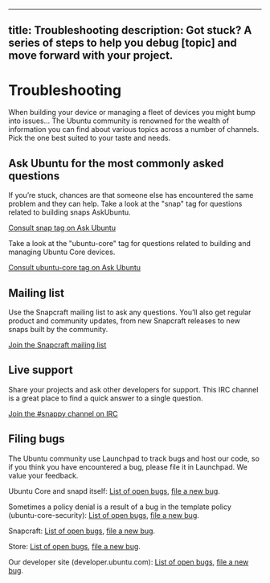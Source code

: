 ----
title: Troubleshooting
description: Got stuck? A series of steps to help you debug [topic] and move forward with your project.
----

# Troubleshooting

When building your device or managing a fleet of devices you might bump into issues... The Ubuntu community is renowned for the wealth of information you can find about various topics across a number of channels. Pick the one best suited to your taste and needs.

## Ask Ubuntu for the most commonly asked questions
If you’re stuck, chances are that someone else has encountered the same problem and they can help. Take a look at the "snap" tag for questions related to building snaps AskUbuntu.

[Consult snap tag on Ask Ubuntu](http://askubuntu.com/questions/tagged/snap?_ga=1.87087320.131150643.1465984678)

Take a look at the "ubuntu-core" tag for questions related to building and managing Ubuntu Core devices.

[Consult ubuntu-core tag on Ask Ubuntu](http://askubuntu.com/questions/tagged/ubuntu-core?_ga=1.87087320.131150643.1465984678)


## Mailing list 
Use the Snapcraft mailing list to ask any questions. You’ll also get regular product and community updates, from new Snapcraft releases to new snaps built by the community.

[Join the Snapcraft mailing list](https://lists.snapcraft.io/mailman/listinfo/snapcraft)

## Live support
Share your projects and ask other developers for support. This IRC channel is a great place to find a quick answer to a single question.

[Join the #snappy channel on IRC](https://webchat.freenode.net/?channels=snappy)

## Filing bugs
The Ubuntu community use Launchpad to track bugs and host our code, so if you think you have encountered a bug, please file it in Launchpad. We value your feedback.

Ubuntu Core and snapd itself: [List of open bugs](https://bugs.launchpad.net/snappy/+bugs), [file a new bug](https://bugs.launchpad.net/snappy/+filebug).

Sometimes a policy denial is a result of a bug in the template policy (ubuntu-core-security): [List of open bugs](https://bugs.launchpad.net/ubuntu/+source/ubuntu-core-security/+bugs), [file a new bug](https://bugs.launchpad.net/ubuntu/+source/ubuntu-core-security/+filebug).

Snapcraft: [List of open bugs](https://bugs.launchpad.net/snapcraft/+bugs), [file a new bug](https://bugs.launchpad.net/snapcraft/+filebug).

Store: [List of open bugs](https://bugs.launchpad.net/software-center-agent), [file a new bug](https://bugs.launchpad.net/software-center-agent/+filebug).

Our developer site (developer.ubuntu.com): [List of open bugs](https://bugs.launchpad.net/developer-ubuntu-com/+bugs), [file a new bug](https://bugs.launchpad.net/developer-ubuntu-com/+filebug).
